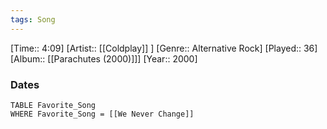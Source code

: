 ```yaml
---
tags: Song  
---
```

[Time:: 4:09]
[Artist:: [[Coldplay]] ]
[Genre:: Alternative Rock]
[Played:: 36]
[Album:: [[Parachutes (2000)]]]
[Year:: 2000]
### Dates
````dataview
TABLE Favorite_Song
WHERE Favorite_Song = [[We Never Change]]
````